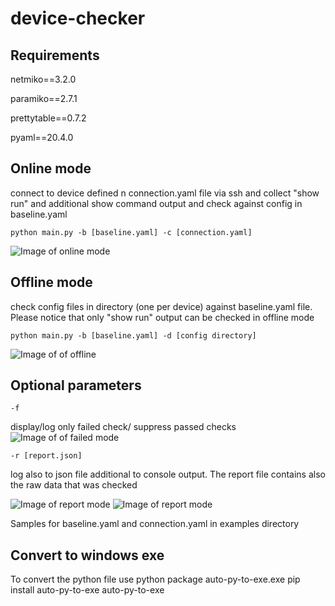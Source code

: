 # device-checker

## Requirements
netmiko==3.2.0

paramiko==2.7.1

prettytable==0.7.2

pyaml==20.4.0

## Online mode
connect to device defined n connection.yaml file via ssh and collect "show run" and additional show command output and check against config in baseline.yaml 

```
python main.py -b [baseline.yaml] -c [connection.yaml]
```

![Image of online mode](https://i.ibb.co/ByW9Tvw/online-mode.jpg)


## Offline mode
check config files in directory (one per device) against baseline.yaml file. Please notice that only "show run" output can be checked in offline mode

```
python main.py -b [baseline.yaml] -d [config directory]
```

![Image of of offline](https://i.ibb.co/7NJrgRq/offline-mode.jpg)


## Optional parameters
```
-f
```
display/log only failed check/ suppress passed checks
![Image of of failed mode](https://i.ibb.co/SPMhHqc/failed-mode.jpg)

```
-r [report.json]
```
log also to json file additional to console output. The report file contains also the raw data that was checked

![Image of report mode](https://i.ibb.co/gTyktf4/report-mode.jpg)
![Image of report mode](https://i.ibb.co/yhqHVHK/report-file.jpg)


Samples for baseline.yaml and connection.yaml in examples directory

## Convert to windows exe
To convert the python file use python package auto-py-to-exe.exe
pip install auto-py-to-exe
auto-py-to-exe
